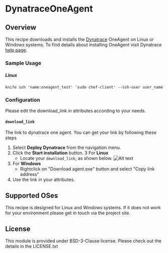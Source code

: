 # DynatraceOneAgent

## Overview

This recipe downloads and installs the [Dynatrace](http://www.dynatrace.com/) OneAgent on Linux or Windows systems.
To find details about installing OneAgent visit Dynatrace [help page](https://help.dynatrace.com/get-started/installation/how-do-i-install-dynatrace-oneagent/).

### Sample Usage
##### Linux
```
knife ssh 'name:oneagent_test' 'sudo chef-client' --ssh-user user_name
```

### Configuration
Please edit the download_link in attributes according to your needs.

#### `download_link`
The link to dynatrace one agent. You can get your link by following these steps

1. Select **Deploy Dynatrace** from the navigation menu.
2. Click the **Start installation** button.
3  For **Linux** 
   - Locate your `download_link`, as shown below. 
   ![Alt text](https://help.dynatrace.com/images/content/infrastructure-monitoring/containers/openshift-installer.png)
4. For **Windows**
    - Rightclick on "Download agent.exe" button and select "Copy link address"
5. Use the link in your attributes.

## Supported OSes
This recipe is designed for Linux and Windows systems. 
If it does not work for your environment please get in touch via the project site.

## License
This module is provided under BSD-3-Clause license. Please check out the details in the LICENSE.txt
